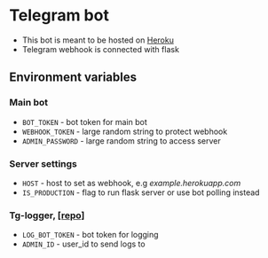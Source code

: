 # Telegram bot
- This bot is meant to be hosted on [Heroku](https://www.heroku.com/home)
- Telegram webhook is connected with flask

## Environment variables

### Main bot
- `BOT_TOKEN` - bot token for main bot
- `WEBHOOK_TOKEN` - large random string to protect webhook
- `ADMIN_PASSWORD` - large random string to access server

### Server settings
- `HOST` - host to set as webhook, e.g *example.herokuapp.com*
- `IS_PRODUCTION` - flag to run flask server or use bot polling instead

### Tg-logger, [[repo]](https://github.com/otter18/tg_logger)
- `LOG_BOT_TOKEN` - bot token for logging
- `ADMIN_ID` - user_id to send logs to
